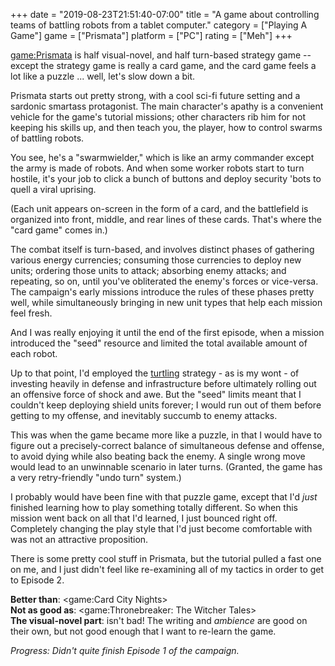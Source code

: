 +++
date = "2019-08-23T21:51:40-07:00"
title = "A game about controlling teams of battling robots from a tablet computer."
category = ["Playing A Game"]
game = ["Prismata"]
platform = ["PC"]
rating = ["Meh"]
+++

<game:Prismata> is half visual-novel, and half turn-based strategy game -- except the strategy game is really a card game, and the card game feels a lot like a puzzle ... well, let's slow down a bit.

Prismata starts out pretty strong, with a cool sci-fi future setting and a sardonic smartass protagonist.  The main character's apathy is a convenient vehicle for the game's tutorial missions; other characters rib him for not keeping his skills up, and then teach you, the player, how to control swarms of battling robots.

You see, he's a "swarmwielder," which is like an army commander except the army is made of robots.  And when some worker robots start to turn hostile, it's your job to click a bunch of buttons and deploy security 'bots to quell a viral uprising.

(Each unit appears on-screen in the form of a card, and the battlefield is organized into front, middle, and rear lines of these cards.  That's where the "card game" comes in.)

The combat itself is turn-based, and involves distinct phases of gathering various energy currencies; consuming those currencies to deploy new units; ordering those units to attack; absorbing enemy attacks; and repeating, so on, until you've obliterated the enemy's forces or vice-versa.  The campaign's early missions introduce the rules of these phases pretty well, while simultaneously bringing in new unit types that help each mission feel fresh.

And I was really enjoying it until the end of the first episode, when a mission introduced the "seed" resource and limited the total available amount of each robot.

Up to that point, I'd employed the <a href="https://en.wikipedia.org/wiki/Turtling_(gameplay)">turtling</a> strategy - as is my wont - of investing heavily in defense and infrastructure before ultimately rolling out an offensive force of shock and awe.  But the "seed" limits meant that I couldn't keep deploying shield units forever; I would run out of them before getting to my offense, and inevitably succumb to enemy attacks.

This was when the game became more like a puzzle, in that I would have to figure out a precisely-correct balance of simultaneous defense and offense, to avoid dying while also beating back the enemy.  A single wrong move would lead to an unwinnable scenario in later turns.  (Granted, the game has a very retry-friendly "undo turn" system.)

I probably would have been fine with that puzzle game, except that I'd <i>just</i> finished learning how to play something totally different.  So when this mission went back on all that I'd learned, I just bounced right off.  Completely changing the play style that I'd just become comfortable with was not an attractive proposition.

There is some pretty cool stuff in Prismata, but the tutorial pulled a fast one on me, and I just didn't feel like re-examining all of my tactics in order to get to Episode 2.

<b>Better than</b>: <game:Card City Nights>  
<b>Not as good as</b>: <game:Thronebreaker: The Witcher Tales>  
<b>The visual-novel part</b>: isn't bad!  The writing and <i>ambience</i> are good on their own, but not good enough that I want to re-learn the game.

<i>Progress: Didn't quite finish Episode 1 of the campaign.</i>
